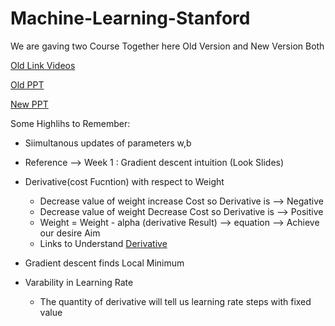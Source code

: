 # Machine-Learning-Stanford

We are gaving two Course Together here Old Version and New Version Both

[Old Link Videos](https://www.youtube.com/watch?v=gb262LDH1So&list=PLiPvV5TNogxIS4bHQVW4pMkj4CHA8COdX)

[Old PPT](https://github.com/vkosuri/CourseraMachineLearning/)

[New PPT](https://github.com/LasithaAmarasinghe/Machine-Learning-Specialization-Coursera/)

Some Highlihs to Remember:
- Siimultanous updates of parameters w,b

- Reference --> Week 1 : Gradient descent intuition (Look Slides)
- Derivative(cost Fucntion) with respect to Weight
  - Decrease value of weight increase Cost so Derivative is --> Negative
  - Decrease value of weight Decrease Cost so Derivative is --> Positive
  - Weight = Weight - alpha (derivative Result) --> equation --> Achieve our desire Aim
  - Links to Understand [Derivative](https://www.mathway.com/examples/calculus/derivatives/using-the-limit-definition-to-find-the-derivative?id=665)



 - Gradient descent finds Local Minimum
 - Varability in Learning Rate
   - The quantity of derivative will tell us learning rate steps with fixed value
  




